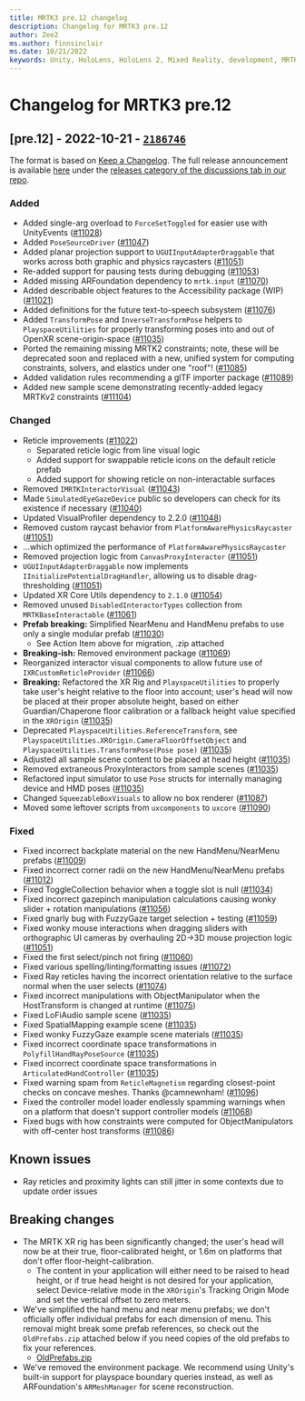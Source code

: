 ```yaml
---
title: MRTK3 pre.12 changelog
description: Changelog for MRTK3 pre.12
author: Zee2
ms.author: finnsinclair
ms.date: 10/21/2022
keywords: Unity, HoloLens, HoloLens 2, Mixed Reality, development, MRTK, MRTK3, MRTK3 preview, MRTK3 public preview, changelog, MRTK3 changelog
---
```


# Changelog for MRTK3 pre.12

## [pre.12] - 2022-10-21 - [`2186746`](https://github.com/MixedRealityToolkit/MixedRealityToolkit-Unity/commit/2186746)

The format is based on [Keep a Changelog](https://keepachangelog.com/en/1.0.0/). The full release announcement is available [here](https://github.com/microsoft/MixedRealityToolkit-Unity/discussions/11130) under the [releases category of the discussions tab in our repo](https://github.com/microsoft/MixedRealityToolkit-Unity/discussions/categories/releases).

### Added

- Added single-arg overload to `ForceSetToggled` for easier use with UnityEvents ([#11028](https://github.com/microsoft/MixedRealityToolkit-Unity/issues/11028))
- Added `PoseSourceDriver` ([#11047](https://github.com/microsoft/MixedRealityToolkit-Unity/issues/11047))
- Added planar projection support to `UGUIInputAdapterDraggable` that works across both graphic and physics raycasters ([#11051](https://github.com/microsoft/MixedRealityToolkit-Unity/issues/11051))
- Re-added support for pausing tests during debugging ([#11053](https://github.com/microsoft/MixedRealityToolkit-Unity/issues/11053))
- Added missing ARFoundation dependency to `mrtk.input` ([#11070](https://github.com/microsoft/MixedRealityToolkit-Unity/issues/11070))
- Added describable object features to the Accessibility package (WIP) ([#11021](https://github.com/microsoft/MixedRealityToolkit-Unity/issues/11021))
- Added definitions for the future text-to-speech subsystem ([#11076](https://github.com/microsoft/MixedRealityToolkit-Unity/issues/11076))
- Added `TransformPose` and `InverseTransformPose` helpers to `PlayspaceUtilities` for properly transforming poses into and out of OpenXR scene-origin-space ([#11035](https://github.com/microsoft/MixedRealityToolkit-Unity/issues/11035))
- Ported the remaining missing MRTK2 constraints; note, these will be deprecated soon and replaced with a new, unified system for computing constraints, solvers, and elastics under one "roof"! ([#11085](https://github.com/microsoft/MixedRealityToolkit-Unity/issues/11085))
- Added validation rules recommending a glTF importer package ([#11089](https://github.com/microsoft/MixedRealityToolkit-Unity/issues/11089))
- Added new sample scene demonstrating recently-added legacy MRTKv2 constraints ([#11104](https://github.com/microsoft/MixedRealityToolkit-Unity/issues/11104))

### Changed

- Reticle improvements ([#11022](https://github.com/microsoft/MixedRealityToolkit-Unity/issues/11022))
  - Separated reticle logic from line visual logic
  - Added support for swappable reticle icons on the default reticle prefab
  - Added support for showing reticle on non-interactable surfaces
- Removed `IMRTKInteractorVisual` ([#11043](https://github.com/microsoft/MixedRealityToolkit-Unity/issues/11043))
- Made `SimulatedEyeGazeDevice` public so developers can check for its existence if necessary ([#11040](https://github.com/microsoft/MixedRealityToolkit-Unity/issues/11040))
- Updated VisualProfiler dependency to 2.2.0 ([#11048](https://github.com/microsoft/MixedRealityToolkit-Unity/issues/11048))
- Removed custom raycast behavior from `PlatformAwarePhysicsRaycaster` ([#11051](https://github.com/microsoft/MixedRealityToolkit-Unity/issues/11051))
- ...which optimized the performance of `PlatformAwarePhysicsRaycaster`
- Removed projection logic from `CanvasProxyInteractor` ([#11051](https://github.com/microsoft/MixedRealityToolkit-Unity/issues/11051))
- `UGUIInputAdapterDraggable` now implements `IInitializePotentialDragHandler`, allowing us to disable drag-thresholding ([#11051](https://github.com/microsoft/MixedRealityToolkit-Unity/issues/11051))
- Updated XR Core Utils dependency to `2.1.0` ([#11054](https://github.com/microsoft/MixedRealityToolkit-Unity/issues/11054))
- Removed unused `DisabledInteractorTypes` collection from `MRTKBaseInteractable` ([#11061](https://github.com/microsoft/MixedRealityToolkit-Unity/issues/11061))
- **Prefab breaking:** Simplified NearMenu and HandMenu prefabs to use only a single modular prefab ([#11030](https://github.com/microsoft/MixedRealityToolkit-Unity/issues/11030))
  - See Action Item above for migration, .zip attached
- **Breaking-ish:** Removed environment package ([#11069](https://github.com/microsoft/MixedRealityToolkit-Unity/issues/11069))
- Reorganized interactor visual components to allow future use of `IXRCustomReticleProvider` ([#11066](https://github.com/microsoft/MixedRealityToolkit-Unity/issues/11066))
- **Breaking:** Refactored the XR Rig and `PlayspaceUtilities` to properly take user's height relative to the floor into account; user's head will now be placed at their proper absolute height, based on either Guardian/Chaperone floor calibration or a fallback height value specified in the `XROrigin` ([#11035](https://github.com/microsoft/MixedRealityToolkit-Unity/issues/11035))
- Deprecated `PlayspaceUtilities.ReferenceTransform`, see `PlayspaceUtilities.XROrigin.CameraFloorOffsetObject` and `PlayspaceUtilities.TransformPose(Pose pose)` ([#11035](https://github.com/microsoft/MixedRealityToolkit-Unity/issues/11035))
- Adjusted all sample scene content to be placed at head height ([#11035](https://github.com/microsoft/MixedRealityToolkit-Unity/issues/11035))
- Removed extraneous ProxyInteractors from sample scenes ([#11035](https://github.com/microsoft/MixedRealityToolkit-Unity/issues/11035))
- Refactored input simulator to use `Pose` structs for internally managing device and HMD poses ([#11035](https://github.com/microsoft/MixedRealityToolkit-Unity/issues/11035))
- Changed `SqueezableBoxVisuals` to allow no box renderer ([#11087](https://github.com/microsoft/MixedRealityToolkit-Unity/issues/11087))
- Moved some leftover scripts from `uxcomponents` to `uxcore` ([#11090](https://github.com/microsoft/MixedRealityToolkit-Unity/issues/11090))

### Fixed

- Fixed incorrect backplate material on the new HandMenu/NearMenu prefabs ([#11009](https://github.com/microsoft/MixedRealityToolkit-Unity/issues/11009))
- Fixed incorrect corner radii on the new HandMenu/NearMenu prefabs ([#11012](https://github.com/microsoft/MixedRealityToolkit-Unity/issues/11012))
- Fixed ToggleCollection behavior when a toggle slot is null ([#11034](https://github.com/microsoft/MixedRealityToolkit-Unity/issues/11034))
- Fixed incorrect gazepinch manipulation calculations causing wonky slider + rotation manipulations ([#11056](https://github.com/microsoft/MixedRealityToolkit-Unity/issues/11056))
- Fixed gnarly bug with FuzzyGaze target selection + testing ([#11059](https://github.com/microsoft/MixedRealityToolkit-Unity/issues/11059))
- Fixed wonky mouse interactions when dragging sliders with orthographic UI cameras by overhauling 2D->3D mouse projection logic ([#11051](https://github.com/microsoft/MixedRealityToolkit-Unity/issues/11051))
- Fixed the first select/pinch not firing ([#11060](https://github.com/microsoft/MixedRealityToolkit-Unity/issues/11060))
- Fixed various spelling/linting/formatting issues ([#11072](https://github.com/microsoft/MixedRealityToolkit-Unity/issues/11072))
- Fixed Ray reticles having the incorrect orientation relative to the surface normal when the user selects ([#11074](https://github.com/microsoft/MixedRealityToolkit-Unity/issues/11074))
- Fixed incorrect manipulations with ObjectManipulator when the HostTransform is changed at runtime ([#11075](https://github.com/microsoft/MixedRealityToolkit-Unity/issues/11075))
- Fixed LoFiAudio sample scene ([#11035](https://github.com/microsoft/MixedRealityToolkit-Unity/issues/11035))
- Fixed SpatialMapping example scene ([#11035](https://github.com/microsoft/MixedRealityToolkit-Unity/issues/11035))
- Fixed wonky FuzzyGaze example scene materials ([#11035](https://github.com/microsoft/MixedRealityToolkit-Unity/issues/11035))
- Fixed incorrect coordinate space transformations in `PolyfillHandRayPoseSource` ([#11035](https://github.com/microsoft/MixedRealityToolkit-Unity/issues/11035))
- Fixed incorrect coordinate space transformations in `ArticulatedHandController` ([#11035](https://github.com/microsoft/MixedRealityToolkit-Unity/issues/11035))
- Fixed warning spam from `ReticleMagnetism` regarding closest-point checks on concave meshes. Thanks @camnewnham! ([#11096](https://github.com/microsoft/MixedRealityToolkit-Unity/issues/11096))
- Fixed the controller model loader endlessly spamming warnings when on a platform that doesn't support controller models ([#11068](https://github.com/microsoft/MixedRealityToolkit-Unity/issues/11068))
- Fixed bugs with how constraints were computed for ObjectManipulators with off-center host transforms ([#11086](https://github.com/microsoft/MixedRealityToolkit-Unity/issues/11086))

## Known issues

- Ray reticles and proximity lights can still jitter in some contexts due to update order issues

## Breaking changes

- The MRTK XR rig has been significantly changed; the user's head will now be at their true, floor-calibrated height, or 1.6m on platforms that don't offer floor-height-calibration.
  - The content in your application will either need to be raised to head height, or if true head height is not desired for your application, select Device-relative mode in the `XROrigin`'s Tracking Origin Mode and set the vertical offset to zero meters.
- We've simplified the hand menu and near menu prefabs; we don't officially offer individual prefabs for each dimension of menu. This removal might break some prefab references, so check out the `OldPrefabs.zip` attached below if you need copies of the old prefabs to fix your references.
  - [OldPrefabs.zip](https://github.com/microsoft/MixedRealityToolkit-Unity/files/9834344/OldPrefabs.zip)
- We've removed the environment package. We recommend using Unity's built-in support for playspace boundary queries instead, as well as ARFoundation's `ARMeshManager` for scene reconstruction.
